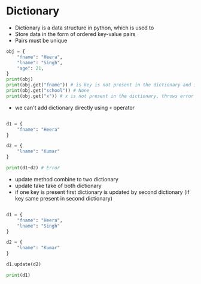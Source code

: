 
# Dictionary
- Dictionary is a data structure in python, which is used to
- Store data in the form of ordered key-value pairs
- Pairs must be unique

```python
obj = {
    "fname": "Heera",
    "lname": "Singh",
    "age": 21,
}
print(obj)
print(obj.get("fname")) # is key is not present in the dictionary and it will return None
print(obj.get("school")) # None
print(obj.get("x")) # x is not present in the dictionary, throws error
```

- we can't add dictionary directly using `+` operator

```python

d1 = {
    "fname": "Heera"
}

d2 = {
    "lname": "Kumar"
}

print(d1+d2) # Error
```

- update method combine to two dictionary
- update take take of both dictionary
- if one key is present first dictionary is updated by second dictionary (if key same present in second dictionary)

```python

d1 = {
    "fname": "Heera",
    "lname": "Singh"
}

d2 = {
    "lname": "Kumar"
}

d1.update(d2)

print(d1)

```